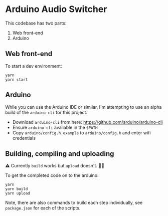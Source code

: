 Arduino Audio Switcher
======================

This codebase has two parts:

1. Web front-end
2. Arduino


Web front-end
-------------

To start a dev environment:

```
yarn
yarn start
```


Arduino
-------

While you can use the Arduino IDE or similar, I'm attempting to use an alpha
build of the `arduino-cli` for this project.

- Download `arduino-cli` from here: https://github.com/arduino/arduino-cli
- Ensure `arduino-cli` available in the `$PATH`
- Copy `arduino/config.h.example` to `arduino/config.h` and enter wifi
  credentials


Building, compiling and uploading
---------------------------------

:warning: Currently `build` works but `upload` doesn't. :man_shrugging:

To get the completed code on to the arduino:

```
yarn
yarn build
yarn upload
```

Note, there are also commands to build each step individually, see
`package.json` for each of the scripts.
